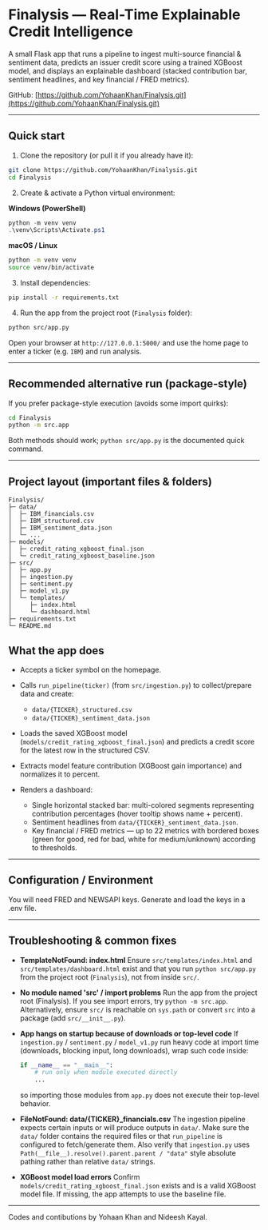 # Finalysis — Real-Time Explainable Credit Intelligence

A small Flask app that runs a pipeline to ingest multi-source financial & sentiment data, predicts an issuer credit score using a trained XGBoost model, and displays an explainable dashboard (stacked contribution bar, sentiment headlines, and key financial / FRED metrics).

GitHub: [https://github.com/YohaanKhan/Finalysis.git](https://github.com/YohaanKhan/Finalysis.git)

---

## Quick start

1. Clone the repository (or pull it if you already have it):

```bash
git clone https://github.com/YohaanKhan/Finalysis.git
cd Finalysis
```

2. Create & activate a Python virtual environment:

**Windows (PowerShell)**

```powershell
python -m venv venv
.\venv\Scripts\Activate.ps1
```

**macOS / Linux**

```bash
python -m venv venv
source venv/bin/activate
```

3. Install dependencies:

```bash
pip install -r requirements.txt
```

4. Run the app from the project root (`Finalysis` folder):

```bash
python src/app.py
```

Open your browser at `http://127.0.0.1:5000/` and use the home page to enter a ticker (e.g. `IBM`) and run analysis.

---

## Recommended alternative run (package-style)

If you prefer package-style execution (avoids some import quirks):

```bash
cd Finalysis
python -m src.app
```

Both methods should work; `python src/app.py` is the documented quick command.

---

## Project layout (important files & folders)

```
Finalysis/
├─ data/
│  ├─ IBM_financials.csv
│  ├─ IBM_structured.csv
│  ├─ IBM_sentiment_data.json
│  └─ ...
├─ models/
│  ├─ credit_rating_xgboost_final.json
│  └─ credit_rating_xgboost_baseline.json
├─ src/
│  ├─ app.py
│  ├─ ingestion.py
│  ├─ sentiment.py
│  ├─ model_v1.py
│  └─ templates/
│     ├─ index.html
│     └─ dashboard.html
├─ requirements.txt
└─ README.md
```

## What the app does

* Accepts a ticker symbol on the homepage.
* Calls `run_pipeline(ticker)` (from `src/ingestion.py`) to collect/prepare data and create:

  * `data/{TICKER}_structured.csv`
  * `data/{TICKER}_sentiment_data.json`
* Loads the saved XGBoost model (`models/credit_rating_xgboost_final.json`) and predicts a credit score for the latest row in the structured CSV.
* Extracts model feature contribution (XGBoost gain importance) and normalizes it to percent.
* Renders a dashboard:

  * Single horizontal stacked bar: multi-colored segments representing contribution percentages (hover tooltip shows name + percent).
  * Sentiment headlines from `data/{TICKER}_sentiment_data.json`.
  * Key financial / FRED metrics — up to 22 metrics with bordered boxes (green for good, red for bad, white for medium/unknown) according to thresholds.

---

## Configuration / Environment

You will need FRED and NEWSAPI keys. Generate and load the keys in a .env file.

---

## Troubleshooting & common fixes

* **TemplateNotFound: index.html**
  Ensure `src/templates/index.html` and `src/templates/dashboard.html` exist and that you run `python src/app.py` from the project root (`Finalysis`), not from inside `src/`.

* **No module named 'src' / import problems**
  Run the app from the project root (Finalysis). If you see import errors, try `python -m src.app`. Alternatively, ensure `src/` is reachable on `sys.path` or convert `src` into a package (add `src/__init__.py`).

* **App hangs on startup because of downloads or top-level code**
  If `ingestion.py` / `sentiment.py` / `model_v1.py` run heavy code at import time (downloads, blocking input, long downloads), wrap such code inside:

  ```python
  if __name__ == "__main__":
      # run only when module executed directly
      ...
  ```

  so importing those modules from `app.py` does not execute their top-level behavior.

* **FileNotFound: data/{TICKER}\_financials.csv**
  The ingestion pipeline expects certain inputs or will produce outputs in `data/`. Make sure the `data/` folder contains the required files or that `run_pipeline` is configured to fetch/generate them. Also verify that `ingestion.py` uses `Path(__file__).resolve().parent.parent / "data"` style absolute pathing rather than relative `data/` strings.

* **XGBoost model load errors**
  Confirm `models/credit_rating_xgboost_final.json` exists and is a valid XGBoost model file. If missing, the app attempts to use the baseline file.

---

Codes and contibutions by Yohaan Khan and Nideesh Kayal.